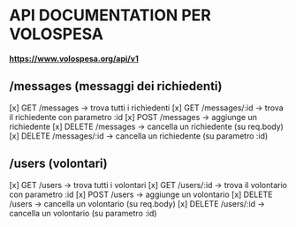 # API DOCUMENTATION PER VOLOSPESA

**https://www.volospesa.org/api/v1**

## /messages (messaggi dei richiedenti)

[x] GET /messages -> trova tutti i richiedenti
[x] GET /messages/:id -> trova il richiedente con parametro :id
[x] POST /messages -> aggiunge un richiedente
[x] DELETE /messages -> cancella un richiedente (su req.body)
[x] DELETE /messages/:id -> cancella un richiedente (su parametro :id)

## /users (volontari)

[x] GET /users -> trova tutti i volontari
[x] GET /users/:id -> trova il volontario con parametro :id
[x] POST /users -> aggiunge un volontario
[x] DELETE /users -> cancella un volontario (su req.body)
[x] DELETE /users/:id -> cancella un volontario (su parametro :id)
